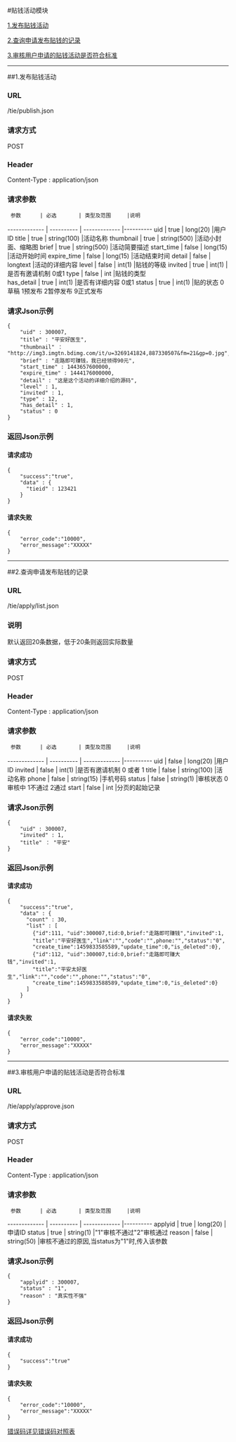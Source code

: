 #贴钱活动模块 

[1.发布贴钱活动](#1)

[2.查询申请发布贴钱的记录](#2)

[3.审核用户申请的贴钱活动是否符合标准](#3)

---
##<a id="1">1.发布贴钱活动</a>

### URL
/tie/publish.json

### 请求方式
POST

### Header
Content-Type : application/json

### 请求参数
     参数      | 必选 	    | 类型及范围     |说明
-------------  | ---------- | -------------  |---------- 
uid            | true 	    | long(20)       |用户ID
title          | true 	    | string(100)    |活动名称
thumbnail      | true       | string(500)    |活动小封面、缩略图
brief          | true       | string(500)    |活动简要描述
start_time     | false      | long(15)       |活动开始时间
expire_time    | false      | long(15)       |活动结束时间
detail         | false      | longtext       |活动的详细内容
level          | false      | int(1)         |贴钱的等级
invited        | true       | int(1)         |是否有邀请机制 0或1
type           | false      | int            |贴钱的类型  
has_detail     | true       | int(1)         |是否有详细内容 0或1
status         | true       | int(1)         |贴的状态 0草稿 1预发布 2暂停发布 9正式发布

### 请求Json示例
	{       
	    "uid" : 300007,
	    "title" : "平安好医生",
	    "thumbnail" ： "http://img3.imgtn.bdimg.com/it/u=3269141824,887330507&fm=21&gp=0.jpg",
	    "brief" : "走路即可赚钱，我已经领得90元",
	    "start_time" : 1443657600000,
	    "expire_time" : 1444176000000,
	    "detail" : "这是这个活动的详细介绍的源码",
	    "level" : 1,
	    "invited" : 1,
	    "type" : 12,
	    "has_detail" : 1,
	    "status" : 0
	}

### 返回Json示例
#### 请求成功
	{
		"success":"true",
		"data" : {
		  "tieid" : 123421
		}
	}

#### 请求失败
	{
		"error_code":"10000",
		"error_message":"XXXXX"
	}
	
---
##<a id="2">2.查询申请发布贴钱的记录</a>

### URL
/tie/apply/list.json

### 说明
默认返回20条数据，低于20条则返回实际数量

### 请求方式
POST

### Header
Content-Type : application/json

### 请求参数
     参数      | 必选 	    | 类型及范围     |说明
-------------  | ---------- | -------------  |---------- 
uid            | false 	    | long(20)       |用户ID
invited        | false 	    | int(1)         |是否有邀请机制 0 或者 1
title          | false      | string(100)    |活动名称
phone          | false      | string(15)     |手机号码
status         | false      | string(1)      |审核状态 0审核中 1不通过 2通过
start          | false      | int            |分页的起始记录

### 请求Json示例
	{       
	    "uid" : 300007,
	    "invited" : 1,
	    "title" ： "平安"
	}

### 返回Json示例
#### 请求成功
	{
		"success":"true",
		"data" : {
		  "count" : 30,  
		  "list" : [
		  	{"id":111, "uid":300007,tid:0,brief:"走路即可赚钱","invited":1,
		  	"title":"平安好医生","link":"","code":"",phone:"","status":"0",
		  	"create_time":1459833585589,"update_time":0,"is_deleted":0},
		  	{"id":112, "uid":300007,tid:0,brief:"走路即可赚大钱","invited":1,
		  	"title":"平安太好医生","link":"","code":"",phone:"","status":"0",
		  	"create_time":1459833588589,"update_time":0,"is_deleted":0}
		  ]
		}
	}

#### 请求失败
	{
		"error_code":"10000",
		"error_message":"XXXXX"
	}

---
##<a id="3">3.审核用户申请的贴钱活动是否符合标准</a>

### URL
/tie/apply/approve.json

### 请求方式
POST

### Header
Content-Type : application/json

### 请求参数
     参数      | 必选 	    | 类型及范围     |说明
-------------  | ---------- | -------------  |---------- 
applyid        | true 	    | long(20)       |申请ID
status         | true 	    | string(1)      |"1"审核不通过"2"审核通过
reason         | false 	    | string(50)     |审核不通过的原因,当status为"1"时,传入该参数

### 请求Json示例
	{       
	    "applyid" : 300007,
	    "status" : "1",
	    "reason" : "真实性不强"
	}

### 返回Json示例
#### 请求成功
	{
		"success":"true"
	}

#### 请求失败
	{
		"error_code":"10000",
		"error_message":"XXXXX"
	}	
[错误码详见错误码对照表](错误码对照表.md)

